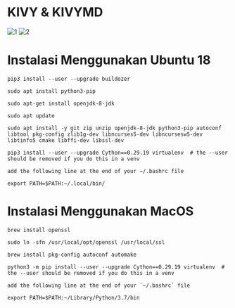 # KIVY & KIVYMD
![1](https://user-images.githubusercontent.com/53217950/113902933-575e8e00-97c8-11eb-8736-008484b47846.png)
![2](https://user-images.githubusercontent.com/53217950/113902943-59285180-97c8-11eb-8617-c7fbf03f35c9.jpg)

# Instalasi Menggunakan Ubuntu 18
```
pip3 install --user --upgrade buildozer

sudo apt install python3-pip

sudo apt-get install openjdk-8-jdk

sudo apt update

sudo apt install -y git zip unzip openjdk-8-jdk python3-pip autoconf libtool pkg-config zlib1g-dev libncurses5-dev libncursesw5-dev libtinfo5 cmake libffi-dev libssl-dev

pip3 install --user --upgrade Cython==0.29.19 virtualenv  # the --user should be removed if you do this in a venv

add the following line at the end of your ~/.bashrc file

export PATH=$PATH:~/.local/bin/
```

# Instalasi Menggunakan MacOS
```
brew install openssl

sudo ln -sfn /usr/local/opt/openssl /usr/local/ssl

brew install pkg-config autoconf automake

python3 -m pip install --user --upgrade Cython==0.29.19 virtualenv  # the --user should be removed if you do this in a venv

add the following line at the end of your `~/.bashrc` file

export PATH=$PATH:~/Library/Python/3.7/bin
```
